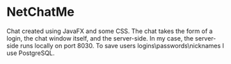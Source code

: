 # NetChatMe
Chat created using JavaFX and some CSS. The chat takes the form of a login, the chat window itself, and the server-side. In my case, the server-side runs locally on port 8030. To save users logins\passwords\nicknames I use PostgreSQL.
